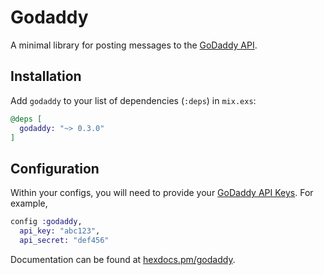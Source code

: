 # Godaddy

A minimal library for posting messages to the [GoDaddy API](https://developer.godaddy.com/).


## Installation

Add `godaddy` to your list of dependencies (`:deps`) in `mix.exs`:

```elixir
@deps [
  godaddy: "~> 0.3.0"
]
```

## Configuration

Within your configs, you will need to provide your
[GoDaddy API Keys](https://developer.godaddy.com/keys/).  For example,

```elixir
config :godaddy,
  api_key: "abc123",
  api_secret: "def456"
```

Documentation can
be found at [hexdocs.pm/godaddy](https://hexdocs.pm/godaddy).
